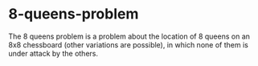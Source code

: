 # 8-queens-problem
The 8 queens problem is a problem about the location of 8 queens on an 8x8 chessboard (other variations are possible), in which none of them is under attack by the others.
